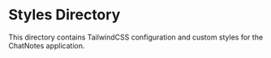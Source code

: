 # Styles Directory

This directory contains TailwindCSS configuration and custom styles for the ChatNotes application. 